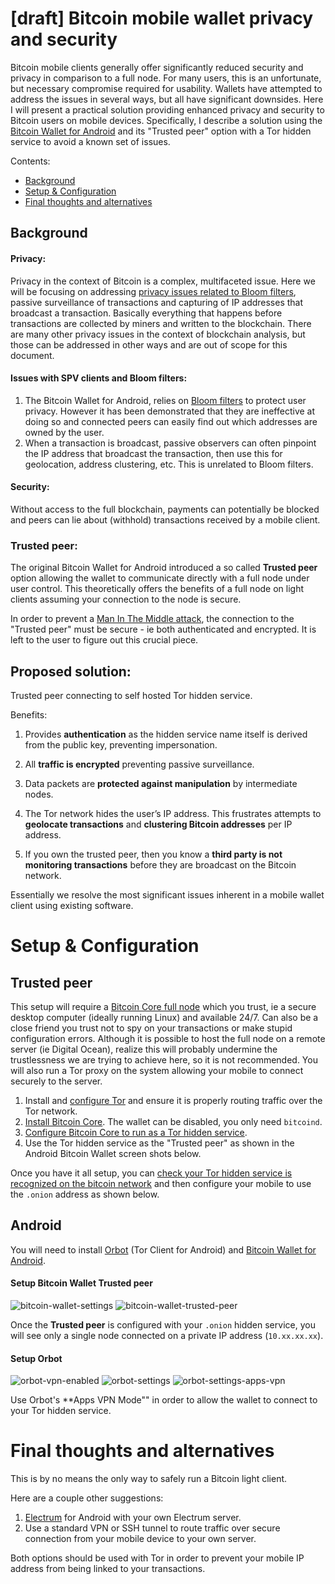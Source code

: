 [draft] Bitcoin mobile wallet privacy and security
==================================================

Bitcoin mobile clients generally offer significantly reduced security and privacy in comparison to a full node. For many users, this is an unfortunate, but necessary compromise required for usability. Wallets have attempted to address the issues in several ways, but all have significant downsides. Here I will present a practical solution providing enhanced privacy and security to Bitcoin users on mobile devices. Specifically, I describe a solution using the [Bitcoin Wallet for Android](https://play.google.com/store/apps/details?id=de.schildbach.wallet) and its "Trusted peer" option with a Tor hidden service to avoid a known set of issues.

Contents:
* [Background](#background)
* [Setup & Configuration](#setup--configuration)
* [Final thoughts and alternatives](#final-thoughts-and-alternatives)



## Background

#### Privacy:
Privacy in the context of Bitcoin is a complex, multifaceted issue.  Here we will be focusing on addressing [privacy issues related to Bloom filters](https://eprint.iacr.org/2014/763.pdf), passive surveillance of transactions and capturing of IP addresses that broadcast a transaction.  Basically everything that happens before transactions are collected by miners and written to the blockchain.  There are many other privacy issues in the context of blockchain analysis, but those can be addressed in other ways and are out of scope for this document.


#### Issues with SPV clients and Bloom filters:
1. The Bitcoin Wallet for Android, relies on [Bloom filters](https://github.com/bitcoin/bips/blob/master/bip-0037.mediawiki) to protect user privacy.  However it has been demonstrated that they are ineffective at doing so and connected peers can easily find out which addresses are owned by the user.
2. When a transaction is broadcast, passive observers can often pinpoint the IP address that broadcast the transaction, then use this for geolocation, address clustering, etc.  This is unrelated to Bloom filters.

#### Security:
Without access to the full blockchain, payments can potentially be blocked and peers can lie about (withhold) transactions received by a mobile client.


### Trusted peer:
The original Bitcoin Wallet for Android introduced a so called **Trusted peer** option allowing the wallet to communicate directly with a full node under user control. This theoretically offers the benefits of a full node on light clients assuming your connection to the node is secure.

In order to prevent a [Man In The Middle attack](https://en.wikipedia.org/wiki/Man-in-the-middle_attack), the connection to the "Trusted peer" must be secure - ie both authenticated and encrypted.  It is left to the user to figure out this crucial piece.


## Proposed solution:
Trusted peer connecting to self hosted Tor hidden service.

Benefits:

1. Provides **authentication** as the hidden service name itself is derived from the public key, preventing impersonation.

2. All **traffic is encrypted** preventing passive surveillance.

3. Data packets are **protected against manipulation** by intermediate nodes.

4. The Tor network hides the user’s IP address.  This frustrates attempts to **geolocate transactions** and **clustering Bitcoin addresses** per IP address.

5. If you own the trusted peer, then you know a **third party is not monitoring transactions** before they are broadcast on the Bitcoin network.

Essentially we resolve the most significant issues inherent in a mobile wallet client using existing software.

# Setup & Configuration

## Trusted peer
This setup will require a [Bitcoin Core full node](https://bitcoin.org/en/full-node) which you trust, ie a secure desktop computer (ideally running Linux) and available 24/7.  Can also be a close friend you trust not to spy on your transactions or make stupid configuration errors.  Although it is possible to host the full node on a remote server (ie Digital Ocean), realize this will probably undermine the trustlessness we are trying to achieve here, so it is not recommended.  You will also run a Tor proxy on the system allowing your mobile to connect securely to the server.

1. Install and [configure Tor](https://www.torproject.org/docs/installguide.html.en) and ensure it is properly routing traffic over the Tor network.
2. [Install Bitcoin Core](https://bitcoin.org/en/download).  The wallet can be disabled, you only need `bitcoind`.
3. [Configure Bitcoin Core to run as a Tor hidden service](https://github.com/bitcoin/bitcoin/blob/master/doc/tor.md).
4. Use the Tor hidden service as the "Trusted peer" as shown in the Android Bitcoin Wallet screen shots below.

Once you have it all setup, you can [check your Tor hidden service is recognized on the bitcoin network](https://bitnodes.21.co/nodes/) and then configure your mobile to use the `.onion` address as shown below.

## Android
You will need to install [Orbot](https://play.google.com/store/apps/details?id=org.torproject.android) (Tor Client for Android) and [Bitcoin Wallet for Android](https://play.google.com/store/apps/details?id=de.schildbach.wallet).

#### Setup Bitcoin Wallet Trusted peer

![bitcoin-wallet-settings](Bitcoin_light_client_privacy_via_Tor_hidden_service/1.bitcoin-wallet-settings.png)
![bitcoin-wallet-trusted-peer](Bitcoin_light_client_privacy_via_Tor_hidden_service/2.bitcoin-wallet-trusted-peer.png)

Once the **Trusted peer** is configured with your `.onion` hidden service, you will see only a single node connected on a private IP address (`10.xx.xx.xx`).

#### Setup Orbot

![orbot-vpn-enabled](Bitcoin_light_client_privacy_via_Tor_hidden_service/3.orbot-vpn-enabled.png)
![orbot-settings](Bitcoin_light_client_privacy_via_Tor_hidden_service/4.orbot-settings.png)
![orbot-settings-apps-vpn](Bitcoin_light_client_privacy_via_Tor_hidden_service/5.orbot-settings-apps-vpn.png)

Use Orbot's **Apps VPN Mode"" in order to allow the wallet to connect to your Tor hidden service.

# Final thoughts and alternatives

This is by no means the only way to safely run a Bitcoin light client.

Here are a couple other suggestions:

1. [Electrum](https://play.google.com/store/apps/details?id=org.electrum.electrum) for Android with your own Electrum server.
2. Use a standard VPN or SSH tunnel to route traffic over secure connection from your mobile device to your own server.

Both options should be used with Tor in order to prevent your mobile IP address from being linked to your transactions.
